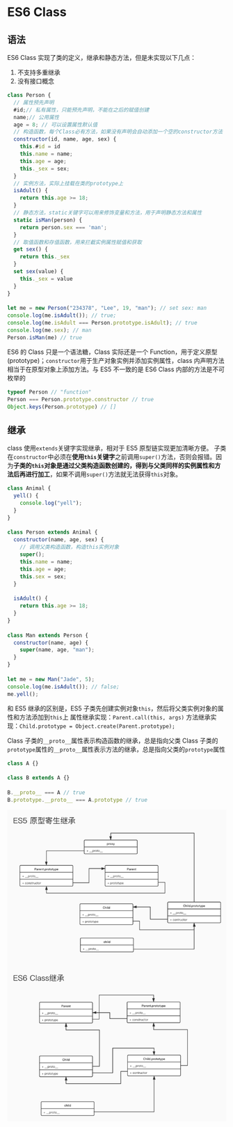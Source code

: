 # ES6 Class

## 语法

ES6 Class 实现了类的定义，继承和静态方法，但是未实现以下几点：

1. 不支持多重继承
2. 没有接口概念

```JavaScript
class Person {
  // 属性预先声明
  #id;// 私有属性，只能预先声明，不能在之后的赋值创建
  name;// 公用属性
  age = 8; // 可以设置属性默认值
  // 构造函数，每个Class必有方法，如果没有声明会自动添加一个空的constructor方法
  constructor(id, name, age, sex) {
    this.#id = id
    this.name = name;
    this.age = age;
    this._sex = sex;
  }
  // 实例方法，实际上挂载在类的prototype上
  isAdult() {
    return this.age >= 18;
  }
  // 静态方法，static关键字可以用来修饰变量和方法，用于声明静态方法和属性
  static isMan(person) {
    return person.sex === 'man';
  }
  // 取值函数和存值函数，用来拦截实例属性赋值和获取
  get sex() {
    return this._sex
  }
  set sex(value) {
    this._sex = value
  }
}

let me = new Person("234378", "Lee", 19, "man"); // set sex: man
console.log(me.isAdult()); // true;
console.log(me.isAdult === Person.prototype.isAdult); // true
console.log(me.sex); // man
Person.isMan(me) // true
```

ES6 的 Class 只是一个语法糖，Class 实际还是一个 Function，用于定义原型(prototype)；`constructor`用于生产对象实例并添加实例属性，class 内声明方法相当于在原型对象上添加方法。与 ES5 不一致的是 ES6 Class 内部的方法是不可枚举的

```JavaScript
typeof Person // "function"
Person === Person.prototype.constructor // true
Object.keys(Person.prototype) // []
```

## 继承

class 使用`extends`关键字实现继承，相对于 ES5 原型链实现更加清晰方便。
子类在`constructor`中必须在**使用`this`关键字**之前调用`super()`方法，否则会报错。因为**子类的`this`对象是通过父类构造函数创建的，得到与父类同样的实例属性和方法后再进行加工**，如果不调用`super()`方法就无法获得`this`对象。

```js
class Animal {
  yell() {
    console.log("yell");
  }
}

class Person extends Animal {
  constructor(name, age, sex) {
    // 调用父类构造函数，构造this实例对象
    super();
    this.name = name;
    this.age = age;
    this.sex = sex;
  }

  isAdult() {
    return this.age >= 18;
  }
}

class Man extends Person {
  constructor(name, age) {
    super(name, age, "man");
  }
}

let me = new Man("Jade", 5);
console.log(me.isAdult()); // false;
me.yell();
```

和 ES5 继承的区别是，ES5 子类先创建实例对象`this`，然后将父类实例对象的属性和方法添加到`this`上
属性继承实现：`Parent.call(this, args)`
方法继承实现：`Child.prototype = Object.create(Parent.prototype);`

Class 子类的`__proto__`属性表示构造函数的继承，总是指向父类
Class 子类的`prototype`属性的`__proto__`属性表示方法的继承，总是指向父类的`prototype`属性

```JavaScript
class A {}

class B extends A {}

B.__proto__ === A // true
B.prototype.__proto__ === A.prototype // true
```

![JS继承](./JS继承.jpg)

